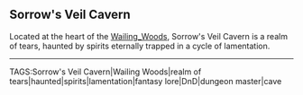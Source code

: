 ## Sorrow's Veil Cavern

Located at the heart of the [Wailing_Woods](Wailing_Woods.md), Sorrow's Veil Cavern is a realm of tears, haunted by spirits eternally trapped in a cycle of lamentation.


---

TAGS:Sorrow's Veil Cavern|Wailing Woods|realm of tears|haunted|spirits|lamentation|fantasy lore|DnD|dungeon master|cave
